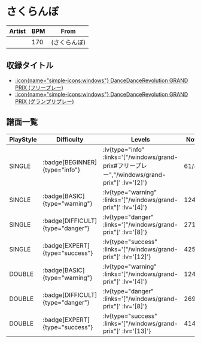 # さくらんぼ

|Artist|BPM|From|
|------|---|----|
||170|(さくらんぼ)|

## 収録タイトル

- [ :icon{name="simple-icons:windows"} DanceDanceRevolution GRAND PRIX (フリープレー)](/windows/grand-prix#フリープレー)
- [ :icon{name="simple-icons:windows"} DanceDanceRevolution GRAND PRIX (グランプリプレー)](/windows/grand-prix)

## 譜面一覧

|PlayStyle|Difficulty|Levels|Notes|Movie|
|---------|----------|------|-----|-----|
|SINGLE| :badge[BEGINNER]{type="info"} | :lv{type="info" :links='["/windows/grand-prix#フリープレー","/windows/grand-prix"]' :lv='[2]'} |61/8||
|SINGLE| :badge[BASIC]{type="warning"} | :lv{type="warning" :links='["/windows/grand-prix"]' :lv='[4]'} |124/3||
|SINGLE| :badge[DIFFICULT]{type="danger"} | :lv{type="danger" :links='["/windows/grand-prix"]' :lv='[8]'} |271/4||
|SINGLE| :badge[EXPERT]{type="success"} | :lv{type="success" :links='["/windows/grand-prix"]' :lv='[12]'} |425/17||
|DOUBLE| :badge[BASIC]{type="warning"} | :lv{type="warning" :links='["/windows/grand-prix"]' :lv='[4]'} |124/5||
|DOUBLE| :badge[DIFFICULT]{type="danger"} | :lv{type="danger" :links='["/windows/grand-prix"]' :lv='[8]'} |269/4||
|DOUBLE| :badge[EXPERT]{type="success"} | :lv{type="success" :links='["/windows/grand-prix"]' :lv='[13]'} |414/14||
